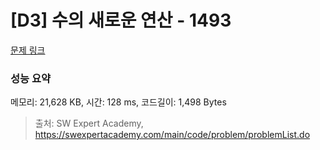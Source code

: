 # [D3] 수의 새로운 연산 - 1493 

[문제 링크](https://swexpertacademy.com/main/code/problem/problemDetail.do?contestProbId=AV2b-QGqADMBBASw) 

### 성능 요약

메모리: 21,628 KB, 시간: 128 ms, 코드길이: 1,498 Bytes



> 출처: SW Expert Academy, https://swexpertacademy.com/main/code/problem/problemList.do